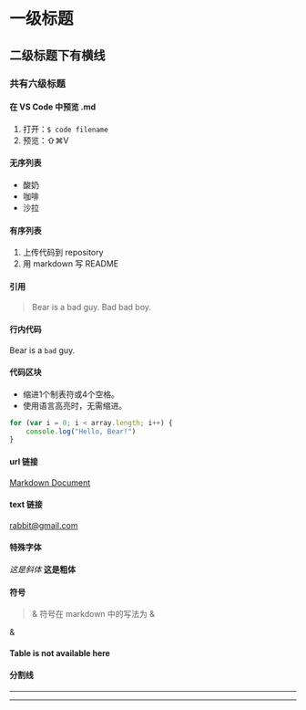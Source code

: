 # 一级标题
## 二级标题下有横线
### 共有六级标题

#### 在 VS Code 中预览 .md

1. 打开：`$ code filename` 
2. 预览：⇧⌘V

#### 无序列表

* 酸奶
* 咖啡
* 沙拉

#### 有序列表

1. 上传代码到 repository
2. 用 markdown 写 README

#### 引用

> Bear is a bad guy.
> Bad bad boy.

#### 行内代码

Bear is a `bad` guy.

#### 代码区块

* 缩进1个制表符或4个空格。
* 使用语言高亮时，无需缩进。

``` JavaScript
for (var i = 0; i < array.length; i++) {
    console.log("Hello, Bear!")
}
```

#### url 链接

[Markdown Document](http://wowubuntu.com/markdown/)

#### text 链接

<rabbit@gmail.com>

#### 特殊字体

*这是斜体*
**这是粗体**

#### 符号

> & 符号在 markdown 中的写法为 &amp;

&amp;

#### Table is not available here

#### 分割线
***
---